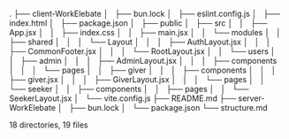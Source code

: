 .
├── client-WorkElebate
│   ├── bun.lock
│   ├── eslint.config.js
│   ├── index.html
│   ├── package.json
│   ├── public
│   ├── src
│   │   ├── App.jsx
│   │   ├── index.css
│   │   ├── main.jsx
│   │   └── modules
│   │       ├── shared
│   │       │   └── Layout
│   │       │       ├── AuthLayout.jsx
│   │       │       ├── CommonFooter.jsx
│   │       │       └── RootLayout.jsx
│   │       └── users
│   │           ├── admin
│   │           │   ├── AdminLayout.jsx
│   │           │   ├── components
│   │           │   └── pages
│   │           ├── giver
│   │           │   ├── components
│   │           │   ├── giver.jsx
│   │           │   ├── GiverLayout.jsx
│   │           │   └── pages
│   │           └── seeker
│   │               ├── components
│   │               ├── pages
│   │               └── SeekerLayout.jsx
│   └── vite.config.js
├── README.md
├── server-WorkElebate
│   ├── bun.lock
│   └── package.json
└── structure.md

18 directories, 19 files
